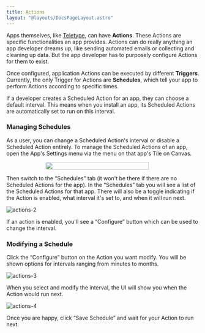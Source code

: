 ```yaml
---
title: Actions
layout: "@layouts/DocsPageLayout.astro"
---
```


Apps themselves, like [Teletype](/docs/en/use/interface#teletype), can have **Actions**. These Actions are specific functionalities an app provides. Actions can do really anything an app developer dreams up, like sending automated emails or collecting and cleaning up data. But the app developer has to purposely configure Actions for them to exist.

Once configured, application Actions can be executed by different **Triggers**. Currently, the only Trigger for Actions are **Schedules**, which tell your app to perform Actions according to specific times.

If a developer creates a Scheduled Action for an app, they can choose a default interval. This means when you install an app, its Scheduled Actions are automatically set to run on this  interval.

### Managing Schedules

As a user, you can change a Scheduled Action's interval or disable a Scheduled Action entirely.  To manage the Scheduled Actions of an app, open the App's Settings menu via the menu on that app's Tile on Canvas.

<div style="display:flex; justify-content: center;"><img style="border-radius: 5px; width: 90%; max-width:300px;" src="/docs_assets/use/actions-1.png"/></div>

Then switch to the “Schedules” tab (it won't be there if there are no Scheduled Actions for the app). In the “Schedules” tab you will see a list of the Scheduled Actions for that app. There will also be a toggle indicating if the Action is enabled, what interval it's set to, and when it will run next.

![actions-2](/docs_assets/use/actions-2.png)

If an action is enabled, you'll see a “Configure” button which can be used to change the
interval.

### Modifying a Schedule

Click the “Configure” button on the Action you want modify. You will be shown options for intervals ranging from minutes to months.

![actions-3](/docs_assets/use/actions-3.png)

When you select and modify the interval, the UI will show you when the Action would run next.

![actions-4](/docs_assets/use/actions-4.png)

Once you are happy, click “Save Schedule” and wait for your Action to run next.